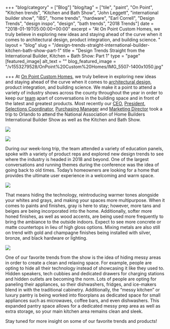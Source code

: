 +++
"blog/category" = ["Blog"]
"blog/tag" = ["tile", "paint", "On Point", "Kitchen trends", "Kitchen and Bath Show", "John Leggett", "international builder show", "IBS", "home trends", "hardware", "Earl Correll", "Design Trends", "design inspo", "design", "bath trends", "2018 Trends"]
date = "2018-01-19T05:00:00+00:00"
excerpt = "At On Point Custom Homes, we truly believe in exploring new ideas and staying ahead of the curve when it comes to architectural design, product integration, and building science. "
layout = "blog"
slug = "/design-trends-straight-international-builder-kitchen-bath-show-part-1"
title = "Design Trends Straight from the International Builder, Kitchen + Bath Show: Part 1"
type = "page"
[featured_image]
alt_text = ""
blog_featured_image = "/v1553279528/OnPoint%20Custom%20Homes/IMG_5507-1400x1050.jpg"

+++
At [On Point Custom Homes](https://onpointcustomhomes.com/), we truly believe in exploring new ideas and staying ahead of the curve when it comes to [architectural design](https://onpointcustomhomes.com/about-us/design-build/), product integration, and building science. We make it a point to attend a variety of industry shows across the county throughout the year in order to keep our [team](https://onpointcustomhomes.com/about-us/team/) apart of conversations in the building space and in front of the latest and greatest products. Most recently our [CEO](https://onpointcustomhomes.com/personnel/john-legget/), [President](https://onpointcustomhomes.com/personnel/earl-correll/), [Selections Coordinator](https://onpointcustomhomes.com/personnel/tiffany-trask/), [Purchasing Manager](https://onpointcustomhomes.com/personnel/garrett-nance/) and [Marketing Director](https://onpointcustomhomes.com/personnel/ashley-tucker/) took a trip to Orlando to attend the National Association of Home Builders International Builder Show as well as the Kitchen and Bath Show.

![](https://res.cloudinary.com/onpointcustomhomes/image/upload/v1553285020/OnPoint%20Custom%20Homes/IMG_5507-1400x1050.jpg)

![](https://res.cloudinary.com/onpointcustomhomes/image/upload/v1553285018/OnPoint%20Custom%20Homes/IMG_5556-768x576.jpg)

During our week-long trip, the team attended a variety of education panels, spoke with a variety of product reps and explored new design trends to see where the industry is headed in 2018 and beyond. One of the largest conversations and running themes during the conference was the idea of going back to old times. Today’s homeowners are looking for a home that provides the ultimate user experience in a welcoming and warm space.

![](https://res.cloudinary.com/onpointcustomhomes/image/upload/v1553285018/OnPoint%20Custom%20Homes/IMG_5491-768x576.jpg)

That means hiding the technology, reintroducing warmer tones alongside your whites and grays, and making your spaces more multipurpose. When it comes to paints and finishes, gray is here to stay; however, more tans and beiges are being incorporated into the home. Additionally, softer more honed finishes, as well as wood accents, are being used more frequently to bring the ambiance to the outside indoors. Expect to see more concrete or matte countertops in lieu of high gloss options. Mixing metals are also still on trend with gold and champagne finishes being installed with silver, bronze, and black hardware or lighting.

![](https://res.cloudinary.com/onpointcustomhomes/image/upload/v1553285019/OnPoint%20Custom%20Homes/IMG_5585-768x576.jpg)

One of our favorite trends from the show is the idea of hiding messy areas in order to create a clean and relaxing space. For example, people are opting to hide all their technology instead of showcasing it like they used to. Hidden speakers, tech cubbies and dedicated drawers for charging stations and hidden outlets are becoming the norm. Lots of people are opting for paneling their appliances, so their dishwashers, fridges, and ice-makers blend in with the traditional cabinetry. Additionally, the “messy kitchen” or luxury pantry is being worked into floorplans as dedicated space for small appliances such as microwaves, coffee bars, and even dishwashers. This expanded pantry space allows for a dedicated messy prep area as well as extra storage, so your main kitchen area remains clean and sleek.

Stay tuned for more insight on some of our favorite trends and products!
